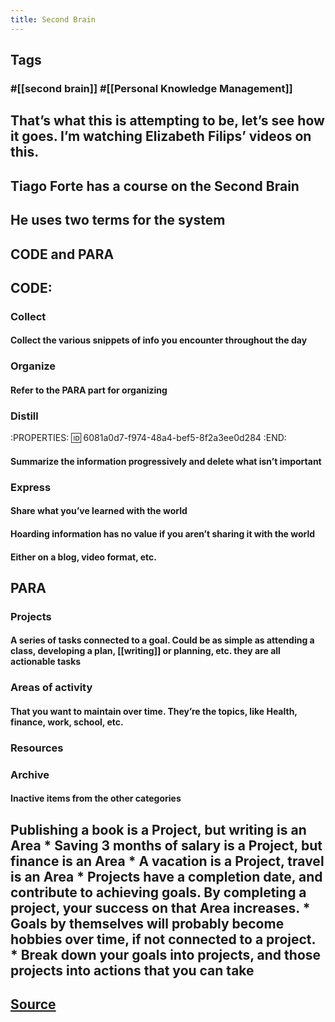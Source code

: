 ```yaml
---
title: Second Brain
---
```


## Tags
### #[[second brain]] #[[Personal Knowledge Management]]
## That’s what this is attempting to be, let’s see how it goes. I’m watching Elizabeth Filips’ videos on this.
## Tiago Forte has a course on the Second Brain
## He uses two terms for the system
## CODE and PARA
## CODE:
### Collect
#### Collect the various snippets of info you encounter throughout the day
### Organize
#### Refer to the PARA part for organizing
### Distill
:PROPERTIES:
:id: 6081a0d7-f974-48a4-bef5-8f2a3ee0d284
:END:
#### Summarize the information progressively and delete what isn’t important
### Express
#### Share what you’ve learned with the world
#### Hoarding information has no value if you aren’t sharing it with the world
#### Either on a blog, video format, etc.
## PARA
### Projects
#### A series of tasks connected to a goal. Could be as simple as attending a class, developing a plan, [[writing]] or planning, etc. they are all actionable tasks
### Areas of activity
#### That you want to maintain over time. They’re the topics, like Health, finance, work, school, etc.
### Resources
### Archive
#### Inactive items from the other categories
## Publishing a book is a Project, but writing is an Area * Saving 3 months of salary is a Project, but finance is an Area * A vacation is a Project, travel is an Area * Projects have a completion date, and contribute to achieving goals. By completing a project, your success on that Area increases. * Goals by themselves will probably become hobbies over time, if not connected to a project. * Break down your goals into projects, and those projects into actions that you can take
## [Source](https://youtu.be/96pSnIo4nDg)
